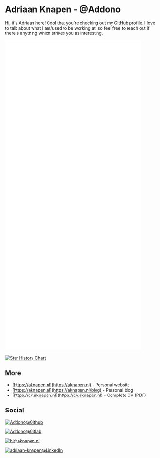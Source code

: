 # Adriaan Knapen - @Addono

Hi, it's Adriaan here! Cool that you're checking out my GitHub profile. I love to talk about what I am/used to be working at, so feel free to reach out if there's anything which strikes you as interesting.

<!-- ![](https://github-readme-stats.vercel.app/api?username=addono&show_icons=true&count_private=true&include_all_commits=true&bg_color=32,e96443,904e95&title_color=fff&text_color=fff&icon_color=dddddd) -->

![GitHub Metrics](./github-metrics.svg)

[![Star History Chart](https://api.star-history.com/svg?repos=Addono/Hathitrust-downloader,Addono/secret-hitler,Addono/docusaurus-plugin-goatcounter,Addono/container-registry-proxy,Addono/bull-board-docker,Addono/react-persisted-global-state,Addono/worldcat-scraper,Addono/LISA,Addono/Django-Kubernetes-DevOps&type=Date)](https://star-history.com/#Addono/Hathitrust-downloader&Addono/secret-hitler&Addono/docusaurus-plugin-goatcounter&Addono/container-registry-proxy&Addono/bull-board-docker&Addono/react-persisted-global-state&Addono/worldcat-scraper&Addono/LISA&Addono/Django-Kubernetes-DevOps&Date)

## More
* [https://aknapen.nl](https://aknapen.nl) - Personal website
* [https://aknapen.nl](https://aknapen.nl/blog) - Personal blog
* [https://cv.aknapen.nl](https://cv.aknapen.nl) - Complete CV (PDF)

## Social

[![Addono@Github](https://img.shields.io/badge/Github-@Addono-black?style=for-the-badge&logo=github)](https://github.com/Addono)

[![Addono@Gitlab](https://img.shields.io/badge/Gitlab-@Addono-orange?style=for-the-badge&logo=gitlab)](https://gitlab.com/Addono) 

[![hi@aknapen.nl](https://img.shields.io/badge/Email-hi@aknapen.nl-8B89CC?style=for-the-badge&logo=protonmail)](mailto:hi@aknapen.nl)

[![adriaan-knapen@LinkedIn](https://img.shields.io/badge/LinkedIn-adriaan--knapen-0077B5?style=for-the-badge&logo=linkedin)](https://linkedin.com/in/adriaan-knapen)


